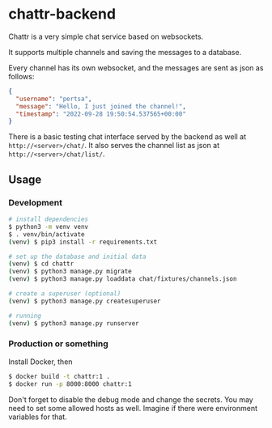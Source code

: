 # chattr-backend

Chattr is a very simple chat service based on websockets.

It supports multiple channels and saving the messages to a database.

Every channel has its own websocket, and the messages are sent as json as follows:

```json
{
  "username": "pertsa",
  "message": "Hello, I just joined the channel!",
  "timestamp": "2022-09-28 19:50:54.537565+00:00"
}
```

There is a basic testing chat interface served by the backend as well at `http://<server>/chat/`. It also serves the channel list as json at `http://<server>/chat/list/`.

## Usage

### Development

```sh
# install dependencies
$ python3 -m venv venv
$ . venv/bin/activate
(venv) $ pip3 install -r requirements.txt

# set up the database and initial data
(venv) $ cd chattr
(venv) $ python3 manage.py migrate
(venv) $ python3 manage.py loaddata chat/fixtures/channels.json

# create a superuser (optional)
(venv) $ python3 manage.py createsuperuser

# running
(venv) $ python3 manage.py runserver
```

### Production or something

Install Docker, then

```sh
$ docker build -t chattr:1 .
$ docker run -p 8000:8000 chattr:1
```

Don't forget to disable the debug mode and change the secrets. You may need to set some allowed hosts as well. Imagine if there were environment variables for that.
